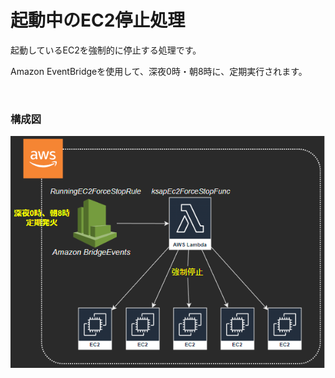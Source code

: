 # 起動中のEC2停止処理

起動しているEC2を強制的に停止する処理です。  

Amazon EventBridgeを使用して、深夜0時・朝8時に、定期実行されます。

<br>

### 構成図

![構造](./assets/img/structure.png)


